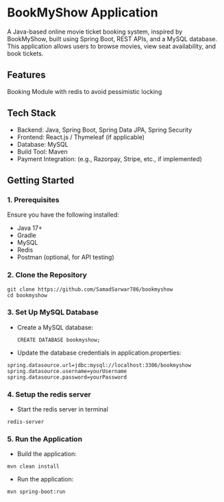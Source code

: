# BookMyShow Application
A Java-based online movie ticket booking system, inspired by BookMyShow, built using Spring Boot, REST APIs, and a MySQL database. This application allows users to browse movies, view seat availability, and book tickets.

## Features
Booking Module with redis to avoid pessimistic locking


## Tech Stack
- Backend: Java, Spring Boot, Spring Data JPA, Spring Security
- Frontend: React.js / Thymeleaf (if applicable)
- Database: MySQL
- Build Tool: Maven
- Payment Integration: (e.g., Razorpay, Stripe, etc., if implemented)

## Getting Started
### 1. Prerequisites
Ensure you have the following installed:

- Java 17+
- Gradle
- MySQL
- Redis
- Postman (optional, for API testing)

### 2. Clone the Repository
```
git clone https://github.com/SamadSarwar786/bookmyshow
cd bookmyshow
```

### 3. Set Up MySQL Database
- Create a MySQL database:
  
  ```
  CREATE DATABASE bookmyshow;
  ```
- Update the database credentials in application.properties: 
```
spring.datasource.url=jdbc:mysql://localhost:3306/bookmyshow
spring.datasource.username=yourUsername
spring.datasource.password=yourPassword
```

### 4. Setup the redis server
- Start the redis server in terminal
```
redis-server
```

### 5. Run the Application
- Build the application:
```
mvn clean install
```
- Run the application:
```
mvn spring-boot:run
```

